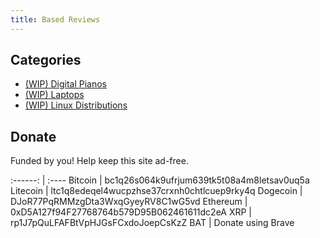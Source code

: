 ```yaml
---
title: Based Reviews
---
```

## Categories

- [(WIP) Digital Pianos](review/digitalpianos)
- [(WIP) Laptops](review/laptop)
- [(WIP) Linux Distributions](review/distros)

## Donate

Funded by you! Help keep this site ad-free.

:------: | :----
Bitcoin  | bc1q26s064k9ufrjum639tk5t08a4m8letsav0uq5a
Litecoin | ltc1q8edeqel4wucpzhse37crxnh0chtlcuep9rky4q
Dogecoin | DJoR77PqRMMzgDta3WxqGyeyRV8C1wG5vd
Ethereum | 0xD5A127f94F27768764b579D95B062461611dc2eA
XRP      | rp1J7pQuLFAFBtVpHJGsFCxdoJoepCsKzZ
BAT      | Donate using Brave
